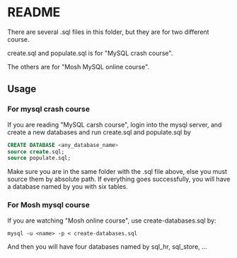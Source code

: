 # README

There are several .sql files in this folder, but they are for two different course.

create.sql and populate.sql is for "MySQL crash course".

The others are for "Mosh MySQL online course".

## Usage

### For mysql crash course
If you are reading "MySQL carsh course", login into the mysql server, and create a new databases and run create.sql and populate.sql by

```sql
CREATE DATABASE <any_database_name>
source create.sql;
source populate.sql;
```

Make sure you are in the same folder with the .sql file above, else you must source them by absolute path.
If everything goes successfully, you will have a database named by you with six tables.


### For Mosh mysql course
If you are watching "Mosh online course", use create-databases.sql by:

```shell
mysql -u <name> -p < create-databases.sql
``` 

And then you will have four databases named by sql\_hr, sql\_store, ... 
